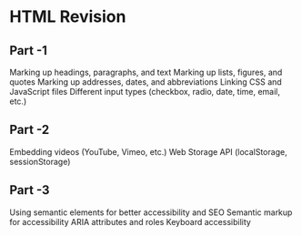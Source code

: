 # HTML Revision

## Part -1

Marking up headings, paragraphs, and text
Marking up lists, figures, and quotes
Marking up addresses, dates, and abbreviations
Linking CSS and JavaScript files
Different input types (checkbox, radio, date, time, email, etc.)

## Part -2

Embedding videos (YouTube, Vimeo, etc.)
Web Storage API (localStorage, sessionStorage)

## Part -3

Using semantic elements for better accessibility and SEO
Semantic markup for accessibility
ARIA attributes and roles
Keyboard accessibility
